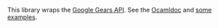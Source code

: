 This library wraps the [Google Gears API](http://code.google.com/apis/gears/).
See the [Ocamldoc](http://ocamljs.googlecode.com/svn/doc/Gears.html)
and [some examples](http://ocamljs.googlecode.com/svn/examples/index.html).